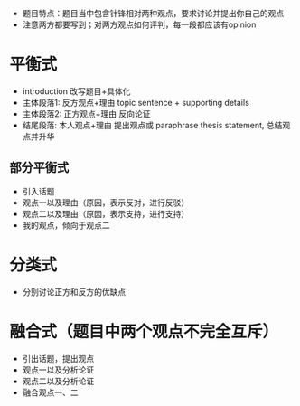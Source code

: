 * 题目特点：题目当中包含针锋相对两种观点，要求讨论并提出你自己的观点
* 注意两方都要写到；对两方观点如何评判，每一段都应该有opinion

# 平衡式

* introduction 改写题目+具体化
* 主体段落1: 反方观点+理由 topic sentence + supporting details
* 主体段落2: 正方观点+理由 反向论证
* 结尾段落: 本人观点+理由 提出观点或 paraphrase thesis statement, 总结观点并升华

## 部分平衡式

* 引入话题
* 观点一以及理由（原因，表示反对，进行反驳）
* 观点二以及理由（原因，表示支持，进行支持）
* 我的观点，倾向于观点二

# 分类式

* 分别讨论正方和反方的优缺点

# 融合式（题目中两个观点不完全互斥）

* 引出话题，提出观点
* 观点一以及分析论证
* 观点二以及分析论证
* 融合观点一、二
